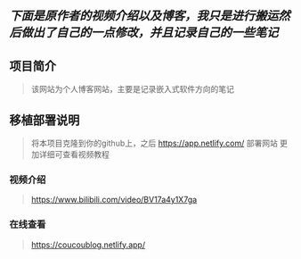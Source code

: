 >
## ***下面是原作者的视频介绍以及博客，我只是进行搬运然后做出了自己的一点修改，并且记录自己的一些笔记***

## 项目简介
> 该网站为个人博客网站，主要是记录嵌入式软件方向的笔记
> 
## 移植部署说明
> 将本项目克隆到你的github上，之后 https://app.netlify.com/ 部署网站
> 更加详细可查看视频教程
> 
### 视频介绍
> https://www.bilibili.com/video/BV17a4y1X7ga
>
### 在线查看
> https://coucoublog.netlify.app/
> 
